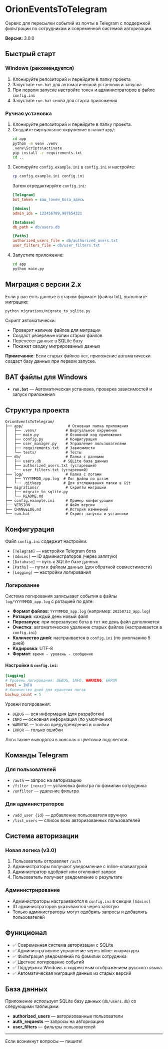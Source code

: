 # OrionEventsToTelegram

Сервис для пересылки событий из почты в Telegram с поддержкой фильтрации по сотрудникам и современной системой авторизации.

**Версия:** 3.0.0

## Быстрый старт

### Windows (рекомендуется)
1. Клонируйте репозиторий и перейдите в папку проекта
2. Запустите `run.bat` для автоматической установки и запуска
3. При первом запуске настройте токен и администраторов в файле `config.ini`
4. Запустите `run.bat` снова для старта приложения

### Ручная установка
1. Клонируйте репозиторий и перейдите в папку проекта.
2. Создайте виртуальное окружение в папке `app/`:
   ```bash
   cd app
   python -m venv .venv
   .venv\Scripts\activate
   pip install -r requirements.txt
   cd ..
   ```
3. Скопируйте `config.example.ini` в `config.ini` и настройте:
   ```bash
   cp config.example.ini config.ini
   ```
   Затем отредактируйте `config.ini`:
   ```ini
   [Telegram]
   bot_token = ваш_токен_бота_здесь
   
   [Admins]
   admin_ids = 123456789,987654321
   
   [Database]
   db_path = db/users.db
   
   [Paths]
   authorized_users_file = db/authorized_users.txt
   user_filters_file = db/user_filters.txt
   ```
4. Запустите приложение:
   ```bash
   cd app
   python main.py
   ```

## Миграция с версии 2.x

Если у вас есть данные в старом формате (файлы txt), выполните миграцию:

```bash
python migrations/migrate_to_sqlite.py
```

Скрипт автоматически:
- Проверит наличие файлов для миграции
- Создаст резервные копии старых файлов
- Перенесет данные в SQLite базу
- Покажет сводку мигрированных данных

**Примечание**: Если старых файлов нет, приложение автоматически создаст базу данных при первом запуске.

## BAT файлы для Windows

- **`run.bat`** — Автоматическая установка, проверка зависимостей и запуск приложения

## Структура проекта
```
OrionEventsToTelegram/
├── app/                    # Основная папка приложения
│   ├── .venv/             # Виртуальное окружение
│   ├── main.py            # Основной код приложения
│   ├── config.py          # Конфигурация
│   ├── user_manager.py    # Управление пользователями
│   ├── requirements.txt   # Зависимости
│   └── tests/             # Тесты
├── db/                    # Папка с данными
│   ├── users.db          # SQLite база данных
│   ├── authorized_users.txt (устаревший)
│   └── user_filters.txt (устаревший)
├── log/                   # Папка с логами
│   ├── YYYYMMDD_app.log  # Лог файлы по датам
│   └── .gitkeep          # Для отслеживания папки в Git
├── migrations/            # Скрипты миграции
│   ├── migrate_to_sqlite.py
│   └── README.md
├── config.example.ini     # Пример конфигурации
├── VERSION                # Файл версии
├── CHANGELOG.md           # История изменений
└── run.bat                # Скрипт запуска и установки
```

## Конфигурация
Файл `config.ini` содержит настройки:
- `[Telegram]` — настройки Telegram бота
- `[Admins]` — ID администраторов (через запятую)
- `[Database]` — путь к SQLite базе данных
- `[Paths]` — пути к файлам данных (для обратной совместимости)
- `[Logging]` — настройки логирования

### Логирование

Система логирования записывает события в файлы `log/YYYYMMDD_app.log` с ротацией по дате:

- **Формат файлов**: `YYYYMMDD_app.log` (например: `20250713_app.log`)
- **Ротация**: каждый день новый файл
- **Перезапуск**: при перезапуске бота в тот же день файл дополняется
- **Очистка**: автоматическое удаление старых файлов (настраивается в `config.ini`)
- **Количество дней**: настраивается в `config.ini` (по умолчанию 5 дней)
- **Кодировка**: UTF-8
- **Формат**: `время - уровень - сообщение`

#### Настройки в `config.ini`:
```ini
[Logging]
# Уровень логирования: DEBUG, INFO, WARNING, ERROR
level = INFO
# Количество дней для хранения логов
backup_count = 5
```

Уровни логирования:
- `DEBUG` — вся информация (для разработки)
- `INFO` — основная информация (по умолчанию)
- `WARNING` — только предупреждения и ошибки
- `ERROR` — только ошибки

Логи также выводятся в консоль с цветовой подсветкой.

## Команды Telegram

### Для пользователей
- `/auth` — запрос на авторизацию
- `/filter {текст}` — установка фильтра по фамилии сотрудника
- `/unfilter` — удаление фильтра

### Для администраторов
- `/add_user {id}` — добавление пользователя вручную
- `/list_users` — список всех авторизованных пользователей

## Система авторизации

### Новая логика (v3.0)
1. Пользователь отправляет `/auth`
2. Администраторы получают уведомление с inline-клавиатурой
3. Администратор одобряет или отклоняет запрос
4. Пользователь получает уведомление о результате

### Администрирование
- Администраторы настраиваются в `config.ini` в секции `[Admins]`
- ID администраторов указываются через запятую
- Только администраторы могут одобрять запросы и добавлять пользователей

## Функционал
- ✅ Современная система авторизации с SQLite
- ✅ Административное управление через inline-клавиатуры
- ✅ Фильтрация уведомлений по фамилии сотрудника
- ✅ Цветное логирование событий
- ✅ Поддержка Windows с корректным отображением русского языка
- ✅ Автоматическая миграция данных из старых версий

## База данных

Приложение использует SQLite базу данных (`db/users.db`) со следующими таблицами:

- **authorized_users** — авторизованные пользователи
- **auth_requests** — запросы на авторизацию
- **user_filters** — фильтры пользователей

---

Если возникнут вопросы — пишите! 